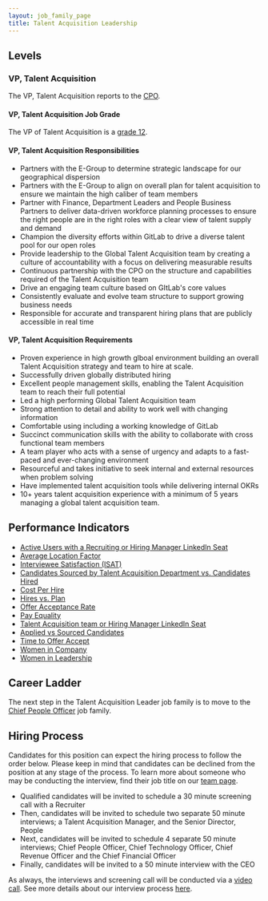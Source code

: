 ```yaml
---
layout: job_family_page
title: Talent Acquisition Leadership
---
```

 
## Levels
 
### VP, Talent Acquisition
 
The VP, Talent Acquisition reports to the [CPO](/job-families/people-group/chief-people-officer/).
 
#### VP, Talent Acquisition Job Grade
 
The VP of Talent Acquisition is a [grade 12](/handbook/total-rewards/compensation/compensation-calculator/#gitlab-job-grades).
 
#### VP, Talent Acquisition Responsibilities
 
* Partners with the E-Group to determine strategic landscape for our geographical dispersion
* Partners with the E-Group to align on overall plan for talent acquisition to ensure we maintain the high caliber of team members
* Partner with Finance, Department Leaders and People Business Partners to deliver data-driven workforce planning processes to ensure the right people are in the right roles with a clear view of talent supply and demand
* Champion the diversity efforts within GitLab to drive a diverse talent pool for our open roles
* Provide leadership to the Global Talent Acquisition team by creating a culture of accountability with a focus on delivering measurable results
* Continuous partnership with the CPO on the structure and capabilities required of the Talent Acquisition team
* Drive an engaging team culture based on GItLab's core values
* Consistently evaluate and evolve team structure to support growing business needs
* Responsible for accurate and transparent hiring plans that are publicly accessible in real time
 
#### VP, Talent Acquisition Requirements
 
* Proven experience in high growth glboal environment building an overall Talent Acquisition strategy and team to hire at scale.
* Successfully driven globally distributed hiring
* Excellent people management skills, enabling the Talent Acquisition team to reach their full potential
* Led a high performing Global Talent Acquisition team
* Strong attention to detail and ability to work well with changing information
* Comfortable using including a working knowledge of GitLab
* Succinct communication skills with the ability to collaborate with cross functional team members
* A team player who acts with a sense of urgency and adapts to a fast-paced and ever-changing environment
* Resourceful and takes initiative to seek internal and external resources when problem solving
* Have implemented talent acquisition tools while delivering internal OKRs
* 10+ years talent acquisition experience with a minimum of 5 years managing a global talent acquisition team.
## Performance Indicators
 
* [Active Users with a Recruiting or Hiring Manager LinkedIn Seat](/#active-users-with-a-recruiting-or-hiring-manager-linkedin-seat--x)
* [Average Location Factor](/handbook/people-group/people-group-metrics/#average-location-factor)
* [Interviewee Satisfaction (ISAT)](/#interviewee-satisfaction-isat)
* [Candidates Sourced by Talent Acquisition Department vs. Candidates Hired](/#candidates-sourced-by-talent-acquisition-department-vs-candidates-hired)
* [Cost Per Hire](/#cost-per-hire)
* [Hires vs. Plan](/#hires-vs-plan)
* [Offer Acceptance Rate](/#offer-acceptance-rate)
* [Pay Equality](/company/culture/inclusion/#performance-indicators)
* [Talent Acquisition team or Hiring Manager LinkedIn Seat](/#recruiting-or-hiring-manager-linkedin-seat--x)
* [Applied vs Sourced Candidates](/#applied-vs-sourced-candidates)
* [Time to Offer Accept](/#time-to-offer-accept-days)
* [Women in Company](/company/culture/inclusion/#performance-indicators)
* [Women in Leadership](/company/culture/inclusion/#performance-indicators)
 
## Career Ladder
 
The next step in the Talent Acquisition Leader job family is to move to the [Chief People Officer](/job-families/people-group/chief-people-officer) job family.
 
## Hiring Process
 
Candidates for this position can expect the hiring process to follow the order below. Please keep in mind that candidates can be declined from the position at any stage of the process. To learn more about someone who may be conducting the interview, find their job title on our [team page](/company/team/).
 
  * Qualified candidates will be invited to schedule a 30 minute screening call with a Recruiter
  * Then, candidates will be invited to schedule two separate 50 minute interviews; a Talent Acquisition Manager, and the Senior Director,  People
  * Next, candidates will be invited to schedule 4 separate 50 minute interviews; Chief People Officer, Chief Technology Officer, Chief Revenue Officer and the Chief Financial Officer
  * Finally, candidates will be invited to a 50 minute interview with the CEO
 
As always, the interviews and screening call will be conducted via a [video call](/handbook/communication/#video-calls). See more details about our interview process [here](/handbook/hiring/interviewing/).
